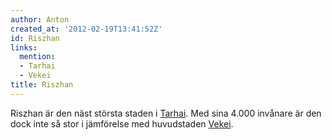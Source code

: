 ```yaml
---
author: Anton
created_at: '2012-02-19T13:41:52Z'
id: Riszhan
links:
  mention:
  - Tarhai
  - Vekei
title: Riszhan
---
```


Riszhan är den näst största staden i [Tarhai]. Med sina 4.000 invånare är den dock inte så stor i
jämförelse med huvudstaden [Vekei].

  [Tarhai]: Tarhai
  [Vekei]: Vekei
